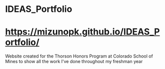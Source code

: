 # IDEAS_Portfolio
# https://mizunopk.github.io/IDEAS_Portfolio/
Website created for the Thorson Honors Program at Colorado School of Mines to show all the work I've done throughout my freshman year
